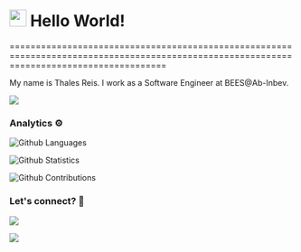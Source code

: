 
<h1><img src="https://emojis.slackmojis.com/emojis/images/1531849430/4246/blob-sunglasses.gif?1531849430" width="30"/> Hello World! </h1>
==========================================================================================================================================


My name is Thales Reis. I work as a Software Engineer at BEES@Ab-Inbev.

![](http://estruyf-github.azurewebsites.net/api/VisitorHit?user=thalesreis&repo=thalesreis&countColorcountColor)

### Analytics ⚙️

![Github Languages](https://github-readme-stats.vercel.app/api/top-langs/?username=thalesreis&layout=compact&count_private=true)

![Github Statistics](https://github-readme-stats.vercel.app/api/?username=thalesreis&count_private=true&show_icons=true)

![Github Contributions](https://github-readme-streak-stats.herokuapp.com/?user=thalesreis&hide_border=true)

### Let's connect? 🤝

<p align="left">

<a href="https://www.linkedin.com/in/thales-reis-3a59822a/"><img src="https://img.shields.io/badge/-LinkedIn-0077B5?style=flat&logo=Linkedin&logoColor=white"/></a>

<a href="https://twitter.com/reisthales"><img src="https://img.shields.io/badge/-Twitter-%231DA1F2?style=flat&logo=twitter&logoColor=white"/></a>

</p>
